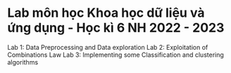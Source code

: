 # Lab môn học Khoa học dữ liệu và ứng dụng - Học kì 6 NH 2022 - 2023
Lab 1: Data Preprocessing and Data exploration
Lab 2: Exploitation of Combinations Law
Lab 3: Implementing some Classification and clustering algorithms 